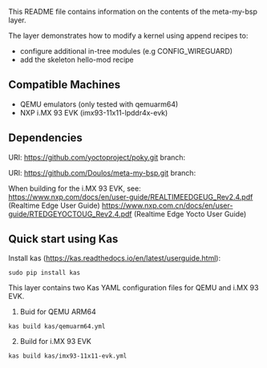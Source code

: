 This README file contains information on the contents of the meta-my-bsp layer.

 The layer demonstrates how to modify a kernel using append recipes to:
 + configure additional in-tree modules (e.g CONFIG_WIREGUARD)
 + add the skeleton hello-mod recipe

## Compatible Machines
+ QEMU emulators (only tested with qemuarm64)
+ NXP i.MX 93 EVK (imx93-11x11-lpddr4x-evk)

## Dependencies

  URI: https://github.com/yoctoproject/poky.git
  branch: <branch name>

  URI: https://github.com/Doulos/meta-my-bsp.git 
  branch: <branch name>

  When building for the i.MX 93 EVK, see:
  https://www.nxp.com/docs/en/user-guide/REALTIMEEDGEUG_Rev2.4.pdf (Realtime Edge User Guide)
  https://www.nxp.com.cn/docs/en/user-guide/RTEDGEYOCTOUG_Rev2.4.pdf (Realtime Edge Yocto User Guide)



## Quick start using Kas

Install kas (https://kas.readthedocs.io/en/latest/userguide.html):
```shell
sudo pip install kas
```

This layer contains two Kas YAML configuration files for QEMU and i.MX 93 EVK.

1. Buid for QEMU ARM64
```shell
kas build kas/qemuarm64.yml
```

2. Build for i.MX 93 EVK
```shell
kas build kas/imx93-11x11-evk.yml 
```

